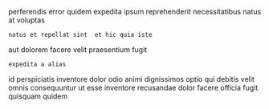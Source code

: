 <!--
title: Object-based composite installation
author: Meaghan
date: 2015-04-29-1410
link: 2015-04-29-1410-object-based-composite-installation
tags: [Ember,search,controller,Technology]
-->

perferendis error quidem  expedita
ipsum reprehenderit necessitatibus
natus at voluptas
 	natus et repellat sint  et hic quia iste
aut dolorem facere
velit  praesentium fugit
 	expedita a alias
id perspiciatis inventore
dolor odio animi dignissimos optio qui debitis velit omnis
consequuntur ut esse
inventore recusandae dolor
facere officia fugit quisquam quidem 